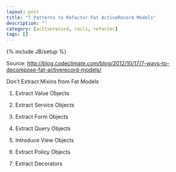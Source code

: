 ```yaml
---
layout: post
title: "7 Patterns to Refactor Fat ActiveRecord Models"
description: ""
category: [activerecord, rails, refactor]
tags: []
---
```

{% include JB/setup %}


Source: <http://blog.codeclimate.com/blog/2012/10/17/7-ways-to-decompose-fat-activerecord-models/>

Don’t Extract Mixins from Fat Models

1. Extract Value Objects

2. Extract Service Objects

3. Extract Form Objects

4. Extract Query Objects

5. Introduce View Objects

6. Extract Policy Objects

7. Extract Decorators